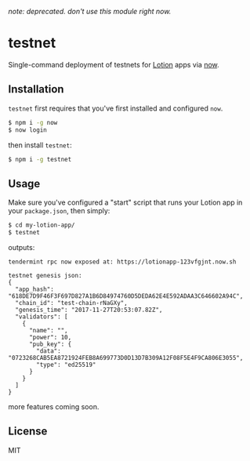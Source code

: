 *note: deprecated. don't use this module right now.*

# testnet

Single-command deployment of testnets for [Lotion](https://github.com/keppel/lotion) apps via [now](https://zeit.co/now).

## Installation
`testnet` first requires that you've first installed and configured `now`.
```bash
$ npm i -g now
$ now login
```
then install `testnet`:
```bash
$ npm i -g testnet
```

## Usage
Make sure you've configured a "start" script that runs your Lotion app in your `package.json`,
then simply:
```bash
$ cd my-lotion-app/
$ testnet
```
outputs:

```
tendermint rpc now exposed at: https://lotionapp-123vfgjnt.now.sh

testnet genesis json:
{
  "app_hash": "618DE7D9F46F3F697D827A1B6D84974760D5DEDA62E4E592ADAA3C646602A94C",
  "chain_id": "test-chain-rNaGXy",
  "genesis_time": "2017-11-27T20:53:07.82Z",
  "validators": [
    {
      "name": "",
      "power": 10,
      "pub_key": {
        "data": "0723268CAB5EA8721924FEB8A699773D0D13D7B309A12F08F5E4F9CA806E3055",
        "type": "ed25519"
      }
    }
  ]
}
```

more features coming soon.

## License
MIT

